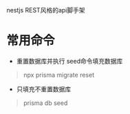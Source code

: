 

nestjs REST风格的api脚手架




# 常用命令
- 重置数据库并执行 seed命令填充数据库
> npx prisma migrate reset

- 只填充不重置数据库
> prisma db seed


